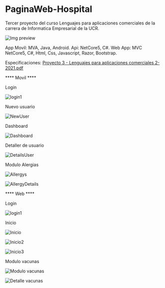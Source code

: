 # PaginaWeb-Hospital
Tercer proyecto del curso Lenguajes para aplicaciones comerciales de la carrera de Informatica Empresarial de la UCR.

![Img preview](https://res.cloudinary.com/dusx4zdpz/image/upload/v1638990442/portfolio/portfolio/Hospital_cmxmpd.png)

App Movil: MVA, Java, Android.
Api: NetCore5, C#.
Web App: MVC NetCore5, C#, Html, Css, Javascript, Razor, Bootstrap.

Especificaciones: [Proyecto 3 - Lenguajes para aplicaciones comerciales 2-2021.pdf](https://github.com/MarioQuirosLuna/PaginaWeb-Hospital/files/7026399/Proyecto.3.-.Lenguajes.para.aplicaciones.comerciales.2-2021.pdf)

**** Movil ****

Login

![login1](https://user-images.githubusercontent.com/37676736/130338283-ec2f4c66-fb0d-41bc-9c5f-af9e1314de06.png)

Nuevo usuario

![NewUser](https://user-images.githubusercontent.com/37676736/130338286-46e7f58b-0a82-42dd-a732-a739f208ff2d.png)

Dashboard

![Dashboard](https://user-images.githubusercontent.com/37676736/130338291-fb0167e2-8ec6-4de6-9c73-4303d5dcd00e.png)

Detaller de usuario

![DetailsUser](https://user-images.githubusercontent.com/37676736/130338297-714fb2dd-f519-45c4-964e-bc8d83983c1b.png)

Modulo Alergias

![Allergys](https://user-images.githubusercontent.com/37676736/130338302-bf437aa9-9a83-4605-bc64-59357cfec2a3.png)

![AllergyDetails](https://user-images.githubusercontent.com/37676736/130338304-0b927ef1-6888-49cd-92b1-3f23a3fa3e73.png)

**** Web ****

Login

![login1](https://user-images.githubusercontent.com/37676736/143904560-a350984e-b96a-4b0e-885f-eaa5bc57e419.jpg)

Inicio

![Inicio](https://user-images.githubusercontent.com/37676736/130338393-c4d12293-eb38-4731-9ae9-173331b2befd.png)

![Inicio2](https://user-images.githubusercontent.com/37676736/130338394-f8c926b7-9385-4bd2-8da9-4f6ed7477c2f.png)

![Inicio3](https://user-images.githubusercontent.com/37676736/130338397-cce39264-fe61-4650-836c-c1124196bdb2.png)

Modulo vacunas

![Modulo vacunas](https://user-images.githubusercontent.com/37676736/130338400-9f4e0488-955e-4946-813d-1f3e2d946169.png)

![Detalle vacunas](https://user-images.githubusercontent.com/37676736/130338402-927bdd42-a26e-4ec2-a1ad-4c7c2116180c.png)
